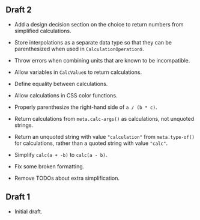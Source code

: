## Draft 2

* Add a design decision section on the choice to return numbers from simplified
  calculations.

* Store interpolations as a separate data type so that they can be parenthesized
  when used in `CalculationOperation`s.

* Throw errors when combining units that are known to be incompatible.

* Allow variables in `CalcValue`s to return calculations.

* Define equality between calculations.

* Allow calculations in CSS color functions.

* Properly parenthesize the right-hand side of `a / (b * c)`.

* Return calculations from `meta.calc-args()` as calculations, not unquoted
  strings.

* Return an unquoted string with value `"calculation"` from `meta.type-of()` for
  calculations, rather than a quoted string with value `"calc"`.

* Simplify `calc(a + -b)` to `calc(a - b)`.

* Fix some broken formatting.

* Remove TODOs about extra simplification.

## Draft 1

* Initial draft.
